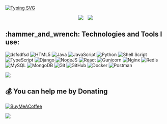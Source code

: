 [![Typing SVG](https://readme-typing-svg.demolab.com?font=Fira+Code&weight=700&size=28&pause=1000&center=false&vCenter=true&random=false&width=435&lines=Hi+there%2C+I'm+Aditya;I+do+Open+Source)](https://git.io/typing-svg)

<div style="text-align: center;">
    <img src="https://github-readme-stats.vercel.app/api?username=adityathute&theme=react&hide_border=false&include_all_commits=true&count_private=true" style="display:inline-block; margin-right: 10px;">
    <img src="https://github-readme-streak-stats.herokuapp.com/?user=adityathute&theme=react&hide_border=false" style="display:inline-block;">
</div>

<h2 align="left">:hammer_and_wrench: Technologies and Tools I use:</h2>

![dsfsdfsd](https://img.shields.io/badge/css3-%231572B6.svg?style=for-the-badge&logo=css3&logoColor=white)
![HTML5](https://img.shields.io/badge/html5-%23E34F26.svg?style=for-the-badge&logo=html5&logoColor=white)
![Java](https://img.shields.io/badge/java-%23ED8B00.svg?style=for-the-badge&logo=openjdk&logoColor=white)
![JavaScript](https://img.shields.io/badge/javascript-%23323330.svg?style=for-the-badge&logo=javascript&logoColor=%23F7DF1E)
![Python](https://img.shields.io/badge/python-3670A0?style=for-the-badge&logo=python&logoColor=ffdd54)
![Shell Script](https://img.shields.io/badge/shell_script-%23121011.svg?style=for-the-badge&logo=gnu-bash&logoColor=white)
![TypeScript](https://img.shields.io/badge/typescript-%23007ACC.svg?style=for-the-badge&logo=typescript&logoColor=white)
![Django](https://img.shields.io/badge/django-%23092E20.svg?style=for-the-badge&logo=django&logoColor=white)
![NodeJS](https://img.shields.io/badge/node.js-6DA55F?style=for-the-badge&logo=node.js&logoColor=white)
![React](https://img.shields.io/badge/react-%2320232a.svg?style=for-the-badge&logo=react&logoColor=%2361DAFB)
![Gunicorn](https://img.shields.io/badge/gunicorn-%298729.svg?style=for-the-badge&logo=gunicorn&logoColor=white)
![Nginx](https://img.shields.io/badge/nginx-%23009639.svg?style=for-the-badge&logo=nginx&logoColor=white)
![Redis](https://img.shields.io/badge/redis-%23DD0031.svg?style=for-the-badge&logo=redis&logoColor=white)
![MySQL](https://img.shields.io/badge/mysql-4479A1.svg?style=for-the-badge&logo=mysql&logoColor=white)
![MongoDB](https://img.shields.io/badge/MongoDB-%234ea94b.svg?style=for-the-badge&logo=mongodb&logoColor=white)
![Git](https://img.shields.io/badge/git-%23F05033.svg?style=for-the-badge&logo=git&logoColor=white)
![GitHub](https://img.shields.io/badge/github-%23121011.svg?style=for-the-badge&logo=github&logoColor=white)
![Docker](https://img.shields.io/badge/docker-%230db7ed.svg?style=for-the-badge&logo=docker&logoColor=white)
![Postman](https://img.shields.io/badge/Postman-FF6C37?style=for-the-badge&logo=postman&logoColor=white)



![](https://github-readme-stats.vercel.app/api/top-langs/?username=adityathute&theme=react&hide_border=false&include_all_commits=true&count_private=true&layout=compact)



## 💰 You can help me by Donating
[![BuyMeACoffee](https://img.shields.io/badge/Buy%20Me%20a%20Coffee-ffdd00?style=for-the-badge&logo=buy-me-a-coffee&logoColor=brown)](https://buymeacoffee.com/https://buymeacoffee.com/aadityathuv) 

[![](https://visitcount.itsvg.in/api?id=adityathute&label=Profile%20Views&color=black&icon=2&pretty=true)](https://visitcount.itsvg.in)
